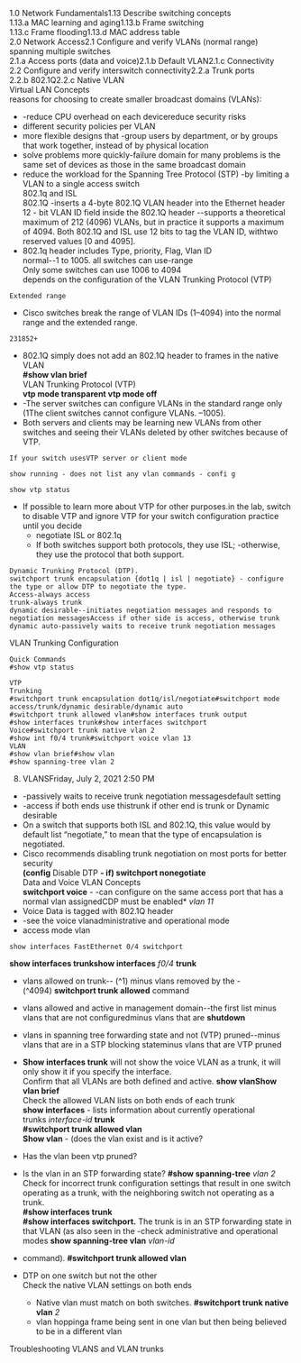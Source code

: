 1.0 Network Fundamentals1.13 Describe switching concepts  
1.13.a MAC learning and aging1.13.b Frame switching  
1.13.c Frame flooding1.13.d MAC address table  
2.0 Network Access2.1 Configure and verify VLANs (normal range) spanning multiple switches  
2.1.a Access ports (data and voice)2.1.b Default VLAN2.1.c Connectivity  
2.2 Configure and verify interswitch connectivity2.2.a Trunk ports  
2.2.b 802.1Q2.2.c Native VLAN  
Virtual LAN Concepts  
reasons for choosing to create smaller broadcast domains (VLANs):

- -reduce CPU overhead on each devicereduce security risks
- different security policies per VLAN
- more flexible designs that -group users by department, or by groups that work together, instead of by physical location
- solve problems more quickly-failure domain for many problems is the same set of devices as those in the same broadcast domain
- reduce the workload for the Spanning Tree Protocol (STP) -by limiting a VLAN to a single access switch  
    802.1q and ISL  
    802.1Q -inserts a 4-byte 802.1Q VLAN header into the Ethernet header  
    12 - bit VLAN ID field inside the 802.1Q header --supports a theoretical maximum of 212 (4096) VLANs, but in practice it supports a maximum of 4094. Both 802.1Q and ISL use 12 bits to tag the VLAN ID, withtwo reserved values [0 and 4095].
- 802.1q header includes Type, priority, Flag, Vlan ID  
    normal--1 to 1005. all switches can use-range  
    Only some switches can use 1006 to 4094  
    depends on the configuration of the VLAN Trunking Protocol (VTP)

```
Extended range
```

- Cisco switches break the range of VLAN IDs (1–4094) into the normal range and the extended range.

```
231852+
```

- 802.1Q simply does not add an 802.1Q header to frames in the native VLAN  
    **#show vlan brief**  
    VLAN Trunking Protocol (VTP)  
    **vtp mode transparent vtp mode off**
- -The server switches can configure VLANs in the standard range only (1The client switches cannot configure VLANs. –1005).
- Both servers and clients may be learning new VLANs from other switches and seeing their VLANs deleted by other switches because of VTP.

```
If your switch usesVTP server or client mode
```

```
show running - does not list any vlan commands - confi g
```

```
show vtp status
```

- If possible to learn more about VTP for other purposes.in the lab, switch to disable VTP and ignore VTP for your switch configuration practice until you decide
    - negotiate ISL or 802.1q
    - If both switches support both protocols, they use ISL; -otherwise, they use the protocol that both support.

```
Dynamic Trunking Protocol (DTP).
switchport trunk encapsulation {dot1q | isl | negotiate} - configure the type or allow DTP to negotiate the type.
Access-always access
trunk-always trunk
dynamic desirable--initiates negotiation messages and responds to negotiation messagesAccess if other side is access, otherwise trunk
dynamic auto-passively waits to receive trunk negotiation messages
```

VLAN Trunking Configuration

```
Quick Commands
#show vtp status
```

```
VTP
Trunking
#switchport trunk encapsulation dot1q/isl/negotiate#switchport mode access/trunk/dynamic desirable/dynamic auto
#switchport trunk allowed vlan#show interfaces trunk output
#show interfaces trunk#show interfaces switchport
Voice#switchport trunk native vlan 2
#show int f0/4 trunk#switchport voice vlan 13
VLAN
#show vlan brief#show vlan
#show spanning-tree vlan 2
```

8. VLANSFriday, July 2, 2021 2:50 PM

- -passively waits to receive trunk negotiation messagesdefault setting
- -access if both ends use thistrunk if other end is trunk or Dynamic desirable
- On a switch that supports both ISL and 802.1Q, this value would by default list “negotiate,” to mean that the type of encapsulation is negotiated.
- Cisco recommends disabling trunk negotiation on most ports for better security  
    **(config** Disable DTP **- if) switchport nonegotiate**  
    Data and Voice VLAN Concepts  
    **switchport voice** - -can configure on the same access port that has a normal vlan assignedCDP must be enabled* _vlan 11_
- Voice Data is tagged with 802.1Q header
- -see the voice vlanadministrative and operational mode
- access mode vlan

```
show interfaces FastEthernet 0/4 switchport
```

**show interfaces trunkshow interfaces** _f0/4_ **trunk**

- vlans allowed on trunk-- (^1) minus vlans removed by the - (^4094) **switchport trunk allowed** command
    
- vlans allowed and active in management domain--the first list minus vlans that are not configuredminus vlans that are **shutdown**
    
- vlans in spanning tree forwarding state and not (VTP) pruned--minus vlans that are in a STP blocking stateminus vlans that are VTP pruned
    
- **Show interfaces trunk** will not show the voice VLAN as a trunk, it will only show it if you specify the interface.  
    Confirm that all VLANs are both defined and active. **show vlanShow vlan brief**  
    Check the allowed VLAN lists on both ends of each trunk  
    **show interfaces** - lists information about currently operational trunks _interface-id_ **trunk**  
    **#switchport trunk allowed vlan**  
    **Show vlan** - (does the vlan exist and is it active?
    
- Has the vlan been vtp pruned?
    
- Is the vlan in an STP forwarding state? **#show spanning-tree** _vlan 2_  
    Check for incorrect trunk configuration settings that result in one switch operating as a trunk, with the neighboring switch not operating as a trunk.  
    **#show interfaces trunk**  
    **#show interfaces switchport.** The trunk is in an STP forwarding state in that VLAN (as also seen in the -check administrative and operational modes **show spanning-tree vlan** _vlan-id_
    
- command). **#switchport trunk allowed vlan**
    
- DTP on one switch but not the other  
    Check the native VLAN settings on both ends  
    - Native vlan must match on both switches. **#switchport trunk native vlan** _2_  
    - vlan hoppinga frame being sent in one vlan but then being believed to be in a different vlan
    

Troubleshooting VLANS and VLAN trunks
